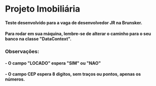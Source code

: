 # Projeto Imobiliária

#### Teste desenvolvido para a vaga de desenvolvedor JR na Brunsker. 

#### Para rodar em sua máquina, lembre-se de alterar o caminho para o seu banco na classe "DataContext".


### Observações:

#### - O campo "LOCADO" espera "SIM" ou "NAO"
#### - O campo CEP espera 8 digitos, sem traços ou pontos, apenas os números.

